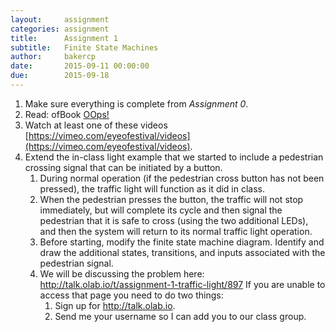 ```yaml
---
layout:     assignment
categories: assignment
title:      Assignment 1
subtitle:   Finite State Machines
author:     bakercp
date:       2015-09-11 00:00:00
due:        2015-09-18
---
```


1. Make sure everything is complete from _Assignment 0_.
2. Read: ofBook [OOps!](http://openframeworks.cc/ofBook/chapters/OOPs!.html)
3. Watch at least one of these videos [https://vimeo.com/eyeofestival/videos](https://vimeo.com/eyeofestival/videos).
2. Extend the in-class light example that we started to include a pedestrian crossing signal that can be initiated by a button.
 	1. During normal operation (if the pedestrian cross button has not been pressed), the traffic light will function as it did in class.
	2. When the pedestrian presses the button, the traffic will not stop immediately, but will complete its cycle and then signal the pedestrian that it is safe to cross (using the two additional LEDs), and then the system will return to its normal traffic light operation.
	3. Before starting, modify the finite state machine diagram.  Identify and draw the additional states, transitions, and inputs associated with the pedestrian signal.
	4. We will be discussing the problem here: http://talk.olab.io/t/assignment-1-traffic-light/897 If you are unable to access that page you need to do two things:
		1. Sign up for http://talk.olab.io.
		2. Send me your username so I can add you to our class group.
